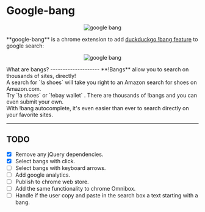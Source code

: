 
Google-bang
===================
<p align="center">
<img align="center" src="https://dl.dropboxusercontent.com/u/37262502/rsz_g-bang-logo-dark-new.png" alt="google bang">
</p>
**google-bang** is a chrome extension to add <a href="https://duckduckgo.com/bang">duckduckgo !bang feature</a> to google search:
<p align="center">
<img align="center" src="https://dl.dropboxusercontent.com/u/37262502/Screenshot%20from%202015-07-25%2017%3A17%3A09.png" alt="google bang">
</p>
What are bangs?
--------------------
**!Bangs** allow you to search on thousands of sites, directly!
<br>A search for `!a shoes` will take you right to an Amazon search for shoes on Amazon.com. 
<br>Try `!a shoes` or `!ebay wallet` . There are thousands of !bangs and you can even submit your own.
<br>With !bang autocomplete, it's even easier than ever to search directly on your favorite sites.

----------


TODO
-------------
- [x] Remove any jQuery dependencies.
- [x] Select bangs with click.
- [ ] Select bangs with keyboard arrows.
- [ ] Add google analytics.
- [ ] Publish to chrome web store.
- [ ] Add the same functionality to chrome Omnibox.
- [ ] Handle if the user copy and paste in the search box a text starting with a bang.
